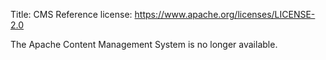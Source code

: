 Title:     CMS Reference
license: https://www.apache.org/licenses/LICENSE-2.0


The Apache Content Management System is no longer available.


